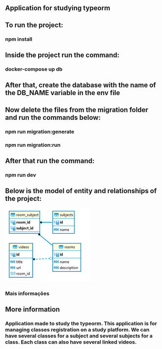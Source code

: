 ## Application for studying typeorm

## To run the project:
### npm install

## Inside the project run the command:
### docker-compose up db

## After that, create the database with the name of the DB_NAME variable in the env file

## Now delete the files from the migration folder and run the commands below:

### npm run migration:generate
### npm run migration:run

## After that run the command:
### npm run dev

## Below is the model of entity and relationships of the project:

<img src="./DER.PNG" />

### Mais informações

## More information

### Application made to study the typeorm. This application is for managing classes registration on a study platform. We can have several classes for a subject and several subjects for a class. Each class can also have several linked videos.
